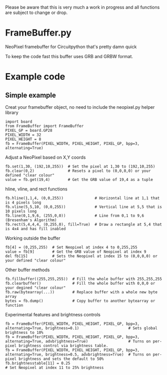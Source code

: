 Please be aware that this is very much a work in progress and all functions are subject to change or drop.

# FrameBuffer.py
NeoPixel framebuffer for Circuitpython that's pretty damn quick

To keep the code fast this buffer uses GRB and GRBW format.

# Example code
## Simple example
Creat your framebuffer object, no need to include the neopixel.py helper library
```
import board
from FrameBuffer import FrameBuffer
PIXEL_GP = board.GP28
PIXEL_WIDTH = 32
PIXEL_HEIGHT = 8
fb = FrameBuffer(PIXEL_WIDTH, PIXEL_HEIGHT, PIXEL_GP, bpp=3, alternating=True)
```

Adjust a NeoPixel based on X,Y coords
```
fb.set(1,30, (192,10,255))  # Set the pixel at 1,30 to (192,10,255)
fb.clear(0,2)               # Resets a pixel to (0,0,0,0) or your defined "clear colour"
value = fb.get(19,4)        # Get the GRB value of 19,4 as a tuple
```

hline, vline, and rect functions
```
fb.hline(1,1,4, (0,0,255))              # Horizontal line at 1,1 that is 4 pixels long
fb.vline(5,5,10, (0,0,255))             # Vertical line at 5,5 that is 10 pixels long
fb.line(0,1,9,6, (255,0,0))             # Line from 0,1 to 9,6 (Bresenham's Algorithm)
fb.rect(5,4,4,4, (0,255,0), fill=True)  # Draw a rectangle at 5,4 that is 4x4 and has fill inabled
```

Working outside the buffer
```
fb[4] = (0,255,255)  # Set Neopixel at index 4 to 0,255,255
value = fb[9]        # Get the GRB value of Neopixel at index 9
del fb[15]           # Sets the Neopixel at index 15 to (0,0,0,0) or your defined "clear colour"
```

Other buffer methods
```
fb.fillbuffer((255,255,255))  # Fill the whole buffer with 255,255,255
fb.clearbuffer()              # Fill the whole buffer with 0,0,0 or your degined "clear colour"
fb.raw(bytearray(...))        # Replace buffer with a whole new byte array
bytes = fb.dump()             # Copy buffer to another bytearray or function
```

Experimental features and brightness controls
```
fb = FrameBuffer(PIXEL_WIDTH, PIXEL_HEIGHT, PIXEL_GP, bpp=3, alternating=True, brightness=0.1)                      # Sets global brightness to 10%
fb = FrameBuffer(PIXEL_WIDTH, PIXEL_HEIGHT, PIXEL_GP, bpp=3, alternating=True, advbrightness=True)                  # Turns on per-pixel brightness control via brightness table.
fb = FrameBuffer(PIXEL_WIDTH, PIXEL_HEIGHT, PIXEL_GP, bpp=3, alternating=True, brightness=0.5, advbrightness=True)  # Turns on per-pixel brightness and sets the default to 50%
fb.brightnesstable[11] = 0.25                                                                                       # Set Neopixel at index 11 to 25% brightness
```
